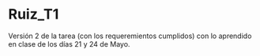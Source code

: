 # Ruiz_T1

Versión 2 de la tarea (con los requeremientos cumplidos) con lo aprendido en clase de los días 21 y 24 de Mayo.
